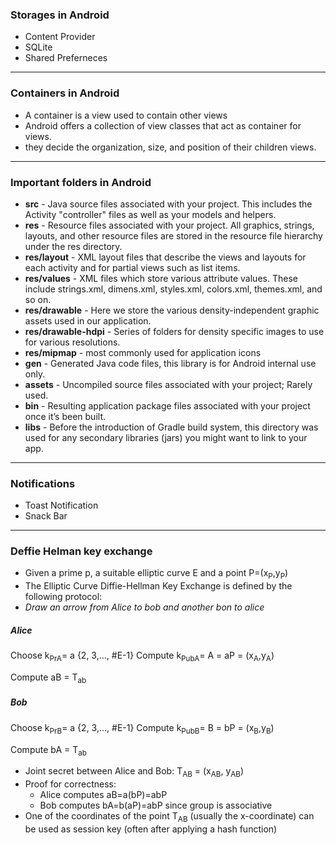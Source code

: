 
### Storages in Android
- Content Provider
- SQLite
- Shared Preferneces

---

### Containers in Android
- A container is a view used to contain other views
- Android offers a collection of view classes that act as container for views.
- they decide the organization, size, and position of their children views.

---

### Important folders in Android
- **src** - Java source files associated with your project. This includes the Activity "controller" files as well as your models and helpers.
- **res** - Resource files associated with your project. All graphics, strings, layouts, and other resource files are stored in the resource file hierarchy under the res directory.
- **res/layout** - XML layout files that describe the views and layouts for each activity and for partial views such as list items.
- **res/values** - XML files which store various attribute values. These include strings.xml, dimens.xml, styles.xml, colors.xml, themes.xml, and so on.
- **res/drawable** - Here we store the various density-independent graphic assets used in our application.
- **res/drawable-hdpi** - Series of folders for density specific images to use for various resolutions.
- **res/mipmap**  - most commonly used for application icons
- **gen** - Generated Java code files, this library is for Android internal use only.
- **assets** - Uncompiled source files associated with your project; Rarely used.
- **bin** - Resulting application package files associated with your project once it’s been built.
- **libs** - Before the introduction of Gradle build system, this directory was used for any secondary libraries (jars) you might want to link to your app.

---

### Notifications
- Toast Notification
- Snack Bar

---

### Deffie Helman key exchange
- Given a prime p, a suitable elliptic curve E and a point P=(x<sub>P</sub>,y<sub>P</sub>)
- The Elliptic Curve Diffie-Hellman Key Exchange is defined by the following protocol:
- <i>Draw an arrow from Alice to bob and another bon to alice</i>

##### Alice

Choose k<sub>PrA</sub>= a     {2, 3,…, #E-1}
Compute k<sub>PubA</sub>= A = aP = (x<sub>A</sub>,y<sub>A</sub>)

Compute aB = T<sub>ab</sub>

##### Bob

Choose k<sub>PrB</sub>= a     {2, 3,…, #E-1}
Compute k<sub>PubB</sub>= B = bP = (x<sub>B</sub>,y<sub>B</sub>)

Compute bA = T<sub>ab</sub>

- Joint secret between Alice and Bob: T<sub>AB</sub> = (x<sub>AB</sub>, y<sub>AB</sub>)
- Proof for correctness:
  - Alice computes aB=a(bP)=abP
  - Bob computes bA=b(aP)=abP since group is associative
- One of the coordinates of the point T<sub>AB</sub> (usually the x-coordinate) can be used as session key (often after applying a hash function)
